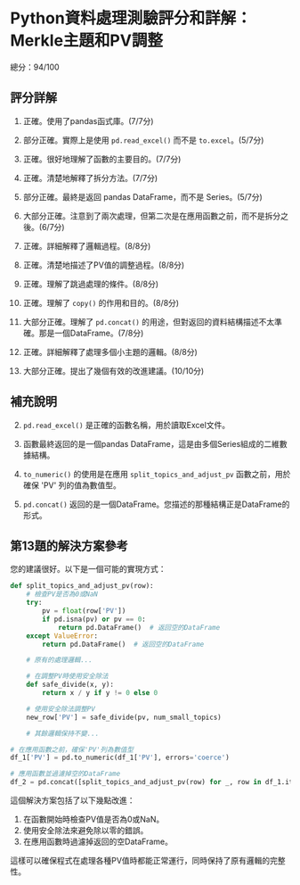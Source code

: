 # Python資料處理測驗評分和詳解：Merkle主題和PV調整

總分：94/100

## 評分詳解

1. 正確。使用了pandas函式庫。(7/7分)

2. 部分正確。實際上是使用 `pd.read_excel()` 而不是 `to.excel`。(5/7分)

3. 正確。很好地理解了函數的主要目的。(7/7分)

4. 正確。清楚地解釋了拆分方法。(7/7分)

5. 部分正確。最終是返回 pandas DataFrame，而不是 Series。(5/7分)

6. 大部分正確。注意到了兩次處理，但第二次是在應用函數之前，而不是拆分之後。(6/7分)

7. 正確。詳細解釋了邏輯過程。(8/8分)

8. 正確。清楚地描述了PV值的調整過程。(8/8分)

9. 正確。理解了跳過處理的條件。(8/8分)

10. 正確。理解了 `copy()` 的作用和目的。(8/8分)

11. 大部分正確。理解了 `pd.concat()` 的用途，但對返回的資料結構描述不太準確。那是一個DataFrame。(7/8分)

12. 正確。詳細解釋了處理多個小主題的邏輯。(8/8分)

13. 大部分正確。提出了幾個有效的改進建議。(10/10分)

## 補充說明

2. `pd.read_excel()` 是正確的函數名稱，用於讀取Excel文件。

5. 函數最終返回的是一個pandas DataFrame，這是由多個Series組成的二維數據結構。

6. `to_numeric()` 的使用是在應用 `split_topics_and_adjust_pv` 函數之前，用於確保 'PV' 列的值為數值型。

11. `pd.concat()` 返回的是一個DataFrame。您描述的那種結構正是DataFrame的形式。

## 第13題的解決方案參考

您的建議很好。以下是一個可能的實現方式：

```python
def split_topics_and_adjust_pv(row):
    # 檢查PV是否為0或NaN
    try:
        pv = float(row['PV'])
        if pd.isna(pv) or pv == 0:
            return pd.DataFrame()  # 返回空的DataFrame
    except ValueError:
        return pd.DataFrame()  # 返回空的DataFrame

    # 原有的處理邏輯...

    # 在調整PV時使用安全除法
    def safe_divide(x, y):
        return x / y if y != 0 else 0

    # 使用安全除法調整PV
    new_row['PV'] = safe_divide(pv, num_small_topics)

    # 其餘邏輯保持不變...

# 在應用函數之前，確保'PV'列為數值型
df_1['PV'] = pd.to_numeric(df_1['PV'], errors='coerce')

# 應用函數並過濾掉空的DataFrame
df_2 = pd.concat([split_topics_and_adjust_pv(row) for _, row in df_1.iterrows() if not split_topics_and_adjust_pv(row).empty], ignore_index=True)
```

這個解決方案包括了以下幾點改進：
1. 在函數開始時檢查PV值是否為0或NaN。
2. 使用安全除法來避免除以零的錯誤。
3. 在應用函數時過濾掉返回的空DataFrame。

這樣可以確保程式在處理各種PV值時都能正常運行，同時保持了原有邏輯的完整性。

